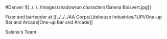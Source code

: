#Denver 
![[../../../Images/shadowrun characters/Salena Boisvert.jpg]]

Fixer and bartender at [[../../../AA Corps/Litehouse Industries/1UP!/One-up Bar and Arcade|One-up Bar and Arcade]]

Salena's Team